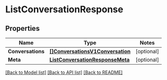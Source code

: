 # ListConversationResponse

## Properties
Name | Type | Notes
------------ | ------------- | -------------
**Conversations** | [**[]ConversationsV1Conversation**](conversations.v1.conversation.md) | [optional] 
**Meta** | [**ListConversationResponseMeta**](ListConversationResponse_meta.md) | [optional] 

[[Back to Model list]](../README.md#documentation-for-models) [[Back to API list]](../README.md#documentation-for-api-endpoints) [[Back to README]](../README.md)


